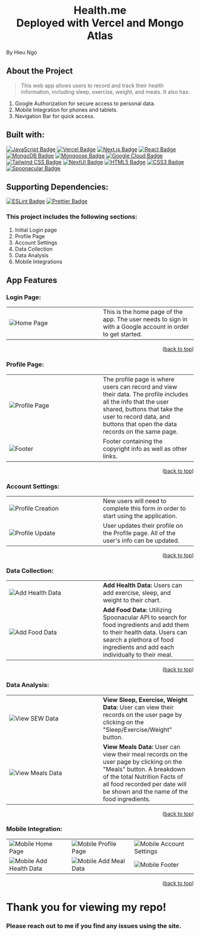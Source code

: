 <h1 align="center">
  Health.me <br> Deployed with Vercel and Mongo Atlas
</h1>
By Hieu Ngo

## About the Project

> This web app allows users to record and track their health information, including sleep, exercise, weight, and meals.
> It also has:

1. Google Authorization for secure access to personal data.
2. Mobile Integration for phones and tablets.
3. Navigation Bar for quick access.

## Built with:

<a href="https://developer.mozilla.org/en-US/docs/Web/JavaScript/Guide/Introduction">![JavaScript Badge](https://img.shields.io/badge/JavaScript-F7DF1E?logo=javascript&logoColor=000&style=for-the-badge)</a>
<a href="https://vercel.com/">![Vercel Badge](https://img.shields.io/badge/Vercel-000?logo=vercel&logoColor=fff&style=for-the-badge)</a>
<a href="https://nextjs.org/">![Next.js Badge](https://img.shields.io/badge/Next.js-000?logo=nextdotjs&logoColor=fff&style=for-the-badge)</a>
<a href="https://reactjs.org/">![React Badge](https://img.shields.io/badge/React-61DAFB?logo=react&logoColor=000&style=for-the-badge)</a>
<a href="https://www.mongodb.com/">![MongoDB Badge](https://img.shields.io/badge/MongoDB-47A248?logo=mongodb&logoColor=fff&style=for-the-badge)</a>
<a href="https://mongoosejs.com/">![Mongoose Badge](https://img.shields.io/badge/Mongoose-800?logo=mongoose&logoColor=fff&style=for-the-badge)</a>
<a href="https://cloud.google.com/">![Google Cloud Badge](https://img.shields.io/badge/Google%20Cloud-4285F4?logo=googlecloud&logoColor=fff&style=for-the-badge)</a>
<a href="https://tailwindcss.com/">![Tailwind CSS Badge](https://img.shields.io/badge/Tailwind%20CSS-06B6D4?logo=tailwindcss&logoColor=fff&style=for-the-badge)</a>
<a href="https://nextui.org/">![NextUI Badge](https://img.shields.io/badge/Next_UI-000?style=for-the-badge)</a>
<a href="https://img.shields.io/badge/HTML5-E34F26?style=for-the-badge&logo=html5&logoColor=white">![HTML5 Badge](https://img.shields.io/badge/HTML5-E34F26?logo=html5&logoColor=fff&style=for-the-badge)</a>
<a href="https://img.shields.io/badge/CSS3-1572B6?style=for-the-badge&logo=css3&logoColor=white">![CSS3 Badge](https://img.shields.io/badge/CSS3-1572B6?logo=css3&logoColor=fff&style=for-the-badge)</a>
<a href="https://spoonacular.com/food-api">![Spoonacular Badge](https://img.shields.io/badge/Spoonacular_API-47A248?style=for-the-badge)</a>

<!-- <a href="https://www.chartjs.org/">![Chart.js Badge](https://img.shields.io/badge/Chart.js-FF6384?logo=chartdotjs&logoColor=fff&style=for-the-badge)</a> -->

## Supporting Dependencies:

<a href="https://eslint.org/">![ESLint Badge](https://img.shields.io/badge/ESLint-4B32C3?logo=eslint&logoColor=fff&style=for-the-badge)</a>
<a href="https://prettier.io/">![Prettier Badge](https://img.shields.io/badge/Prettier-F7B93E?logo=prettier&logoColor=fff&style=for-the-badge)</a>

### This project includes the following sections:

1. Initial Login page
2. Profile Page
3. Account Settings
4. Data Collection
5. Data Analysis
6. Mobile Integrations

## App Features

### Login Page:

<table>
  <tr>
    <td width="50%">
      <img src="https://github.com/hieungo89/health-tracker-vercel/assets/104481165/fc528f65-ead8-4c3f-a43c-5b3153a57aee" alt="Home Page">
    </td>
    <td>
      This is the home page of the app. The user needs to sign in with a Google account in order to get started.
    </td>
  </tr>
</table>
<p align="right">(<a href="#top">back to top</a>)</p>

### Profile Page:

<table>
  <tr>
    <td width="50%">
      <img src="https://github.com/hieungo89/health-tracker-vercel/assets/104481165/a9c6368c-dbab-4664-8572-842dbca20d60" alt="Profile Page">
    </td>
    <td>
      The profile page is where users can record and view their data. The profile includes all the info that the user shared, buttons that take the user to record data, and buttons that open the data records on the same page.
    </td>
  </tr>
  <tr>
    <td width="50%">
      <img src="https://github.com/hieungo89/health-tracker-vercel/assets/104481165/9632b3df-4076-47d7-9b66-c7222cf4f8fc" alt="Footer">
    </td>
    <td>
      Footer containing the copyright info as well as other links.
    </td>
  </tr>
</table>
<p align="right">(<a href="#top">back to top</a>)</p>

### Account Settings:

<table>
  <tr>
    <td width="50%">
      <img src="https://github.com/hieungo89/health-tracker-vercel/assets/104481165/f1d47782-7a5b-455d-9935-49d7e3631072" alt="Profile Creation">
    </td>
    <td>
      New users will need to complete this form in order to start using the application.
    </td>
  </tr>
  <tr>
    <td width="50%">
      <img src="https://github.com/hieungo89/health-tracker-vercel/assets/104481165/0dd97fee-632e-45c3-822b-a28a6a215907" alt="Profile Update">
    </td>
    <td>
      User updates their profile on the Profile page. All of the user's info can be updated.
    </td>
  </tr>
</table>
<p align="right">(<a href="#top">back to top</a>)</p>

### Data Collection:

<table>
  <tr>
    <td width="50%">
      <img src="https://github.com/hieungo89/health-tracker-vercel/assets/104481165/c161754f-8d83-4f1a-9046-c823db2abfe5" alt="Add Health Data">
    </td>
    <td>
      <b>Add Health Data:</b> Users can add exercise, sleep, and weight to their chart.
    </td>
  </tr>
  <tr>
    <td>
      <img src="https://github.com/hieungo89/health-tracker-vercel/assets/104481165/8a7d2d03-df3d-4ac1-aea3-16314fe190e9" alt="Add Food Data">
    </td>
    <td>
      <b>Add Food Data:</b> Utilizing Spoonacular API to search for food ingredients and add them to their health data. Users can search a plethora of food ingredients and add each individually to their meal.
    </td>
  </tr>
</table>
<p align="right">(<a href="#top">back to top</a>)</p>

### Data Analysis:

<table>
  <tr>
    <td width="50%">
      <img src="https://github.com/hieungo89/health-tracker-vercel/assets/104481165/44c53bbf-35ed-458b-b810-8f0178273b8b" alt="View SEW Data">
    </td>
    <td>
      <b>View Sleep, Exercise, Weight Data:</b> User can view their records on the user page by clicking on the "Sleep/Exercise/Weight" button.
    </td>
  </tr>
  <tr>
    <td>
      <img src="https://github.com/hieungo89/health-tracker-vercel/assets/104481165/6daca188-ae63-40b9-acc3-19913ea6ea93" alt="View Meals Data">
    </td>
    <td>
      <b>View Meals Data:</b> User can view their meal records on the user page by clicking on the "Meals" button. A breakdown of the total Nutrition Facts of all food recorded per date will be shown and the name of the food ingredients.
    </td>
  </tr>
</table>
<p align="right">(<a href="#top">back to top</a>)</p>

### Mobile Integration:

<table>
  <tr>
    <td width="33%">
      <img src="https://github.com/hieungo89/health-tracker-vercel/assets/104481165/f5ab83d9-6801-46e6-9ad0-bcb82ad2bf19" alt="Mobile Home Page">
    </td>
    <td width="33%">
      <img src="https://github.com/hieungo89/health-tracker-vercel/assets/104481165/d3ea1fa5-6535-4b5f-a583-a7583ee8bd34" alt="Mobile Profile Page">
    </td>
    <td width="33%">
      <img src="https://github.com/hieungo89/health-tracker-vercel/assets/104481165/6b99e91e-656c-4b89-8c6f-3697008ee0dc" alt="Mobile Account Settings">
    </td>
  </tr>
  <tr>
    <td width="33%">
      <img src="https://github.com/hieungo89/health-tracker-vercel/assets/104481165/dfb5cd9d-c66f-468f-8731-b1a67414e804" alt="Mobile Add Health Data">
    </td>
    <td width="33%">
      <img src="https://github.com/hieungo89/health-tracker-vercel/assets/104481165/a5c9a9f8-c917-4f25-ad64-e625970a1f2f" alt="Mobile Add Meal Data">
    </td>
    <td width="33%">
      <img src="https://github.com/hieungo89/health-tracker-vercel/assets/104481165/eb339e1f-0521-49c7-935c-899b4f8086ed" alt="Mobile Footer">
    </td>
  </tr>
</table>
<p align="right">(<a href="#top">back to top</a>)</p>

# Thank you for viewing my repo!
### Please reach out to me if you find any issues using the site.
